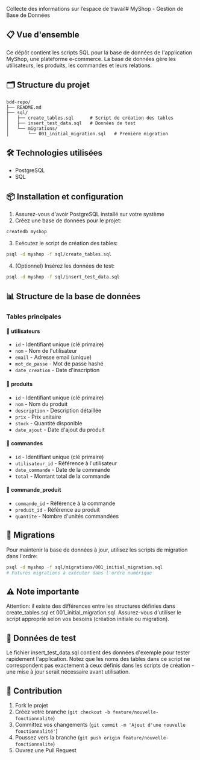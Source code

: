 Collecte des informations sur l’espace de travail# MyShop - Gestion de Base de Données

## 📋 Vue d'ensemble

Ce dépôt contient les scripts SQL pour la base de données de l'application MyShop, une plateforme e-commerce. La base de données gère les utilisateurs, les produits, les commandes et leurs relations.

## 🗂️ Structure du projet

```
bdd-repo/
├── README.md
├── sql/
│   ├── create_tables.sql      # Script de création des tables
│   ├── insert_test_data.sql   # Données de test
│   └── migrations/
│       └── 001_initial_migration.sql   # Première migration
```

## 🛠️ Technologies utilisées

- PostgreSQL
- SQL

## 📦 Installation et configuration

1. Assurez-vous d'avoir PostgreSQL installé sur votre système
2. Créez une base de données pour le projet:

```bash
createdb myshop
```

3. Exécutez le script de création des tables:

```bash
psql -d myshop -f sql/create_tables.sql
```

4. (Optionnel) Insérez les données de test:

```bash
psql -d myshop -f sql/insert_test_data.sql
```

## 📊 Structure de la base de données

### Tables principales

#### 📌 utilisateurs
- `id` - Identifiant unique (clé primaire)
- `nom` - Nom de l'utilisateur
- `email` - Adresse email (unique)
- `mot_de_passe` - Mot de passe hashé
- `date_creation` - Date d'inscription

#### 📌 produits
- `id` - Identifiant unique (clé primaire)
- `nom` - Nom du produit
- `description` - Description détaillée
- `prix` - Prix unitaire
- `stock` - Quantité disponible
- `date_ajout` - Date d'ajout du produit

#### 📌 commandes
- `id` - Identifiant unique (clé primaire)
- `utilisateur_id` - Référence à l'utilisateur
- `date_commande` - Date de la commande
- `total` - Montant total de la commande

#### 📌 commande_produit
- `commande_id` - Référence à la commande
- `produit_id` - Référence au produit
- `quantite` - Nombre d'unités commandées

## 🔄 Migrations

Pour maintenir la base de données à jour, utilisez les scripts de migration dans l'ordre:

```bash
psql -d myshop -f sql/migrations/001_initial_migration.sql
# Futures migrations à exécuter dans l'ordre numérique
```

## ⚠️ Note importante

Attention: il existe des différences entre les structures définies dans create_tables.sql et 001_initial_migration.sql. Assurez-vous d'utiliser le script approprié selon vos besoins (création initiale ou migration).

## 🧪 Données de test

Le fichier insert_test_data.sql contient des données d'exemple pour tester rapidement l'application. Notez que les noms des tables dans ce script ne correspondent pas exactement à ceux définis dans les scripts de création - une mise à jour serait nécessaire avant utilisation.

## 📝 Contribution

1. Fork le projet
2. Créez votre branche (`git checkout -b feature/nouvelle-fonctionnalite`)
3. Committez vos changements (`git commit -m 'Ajout d'une nouvelle fonctionnalité'`)
4. Poussez vers la branche (`git push origin feature/nouvelle-fonctionnalite`)
5. Ouvrez une Pull Request
